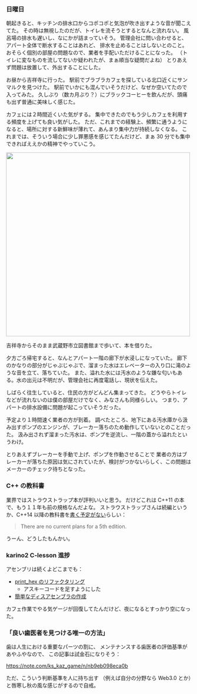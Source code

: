 ### 日曜日

朝起きると、キッチンの排水口からコポコポと気泡が吹き出すような音が聞こえてた。
その時は無視したのだが、トイレを流そうとするとなんと流れない。
風呂場の排水も遅いし、なにかが詰まっていそう。
管理会社に問い合わせると、アパート全体で断水することはあれど、
排水を止めることはしないとのこと。
おそらく個別の部屋の問題なので、業者を手配いただけることになった。
（トイレに変なものを流してないか疑われたが、まぁ順当な疑問だよね）
とりあえず問題は放置して、外出することにした。

お昼から吉祥寺に行った。
駅前でブラブラカフェを探している北口近くにサンマルクを見つけた。
駅前でいかにも混んでいそうだけど、なぜか空いてたので入ってみた。
久しぶり（数カ月ぶり？）にブラックコーヒーを飲んだが、頭痛も出ず普通に美味しく感じた。

カフェには２時間近くいた気がする。
集中できたのでもう少しカフェを利用する頻度を上げても良い気がした。
ただ、これまでの経験上、頻繁に通うようになると、場所に対する新鮮味が薄れて、あんまり集中力が持続しなくなる。
これまでは、そういう場合に少し罪悪感を感じてたんだけど、まぁ 30 分でも集中できればええかの精神でやっていこう。

<img src="https://i.imgur.com/Ygvvuxm.jpg" width="500">

吉祥寺からそのまま武蔵野市立図書館まで歩いて、本を借りた。

夕方ごろ帰宅すると、なんとアパート一階の廊下が水浸しになっていた。
廊下のかなりの部分がじゃぶじゃぶで、溜まった水はエレベーターの入り口に滝のような音を立て、落ちていた。
また、溢れた水には汚水のような嫌な匂いもある。水の出元は不明だが、管理会社に再度電話し、現状を伝えた。

しばらく往生していると、住民の方がどんどん集まってきた。
どうやらトイレなどが流れないのは僕の部屋だけでなく、みなさんも同様らしい。
つまり、アパートの排水設備に問題が起こっていそうだった。

予定より１時間速く業者の方が到着。
調べたところ、地下にある汚水庫から汲み出すポンプのエンジンが、ブレーカー落ちのため動作していないとのことだった。
汲み出されず溜まった汚水は、ポンプを逆流し、一階の蓋から溢れたというわけ。

とりあえずブレーカーを手動で上げ、ポンプを作動させることで
業者の方はブレーカーが落ちた原因は気にされていたが、検討がつかないらしく、この問題はメーカーのチェック待ちとなった。

### C++ の教科書

業界ではストラウストラップ本が評判いいと思う。
だけどこれは C++11 の本で、もう１１年も前の規格なんだよな。
ストラウストラップさんは続編というか、C++14 以降の教科書を[書く予定がない](https://www.stroustrup.com/bs_faq.html#4th)らしい：

> There are no current plans for a 5th edition.

うーん、どうしたもんかい。

### karino2 C-lesson 進捗

アセンブリは続くよどこまでも：

- [print_hex のリファクタリング](https://github.com/toasa/c-lesson/blob/asm_2_5_like_local_var/sources/arm_asm/02_arm_assembly/2_3_print_hex/print_hex.s)
    - アスキーコードを足すようにした
- [簡単なディスアセンブラの作成](https://github.com/toasa/c-lesson/tree/asm_4_disassembler/sources/arm_asm/04_disasm)

カフェ作業でやる気ゲージが回復してたんだけど、夜になるとすっかり空になった。

### 「良い歯医者を見つける唯一の方法」

歯は人生における重要なパーツの割に、
メンテナンスする歯医者の評価基準があやふやなので、
この記事は試金石になりそう：

https://note.com/ks_kaz_game/n/nb9eb098eca0b

ただ、こういう判断基準を人に持ち出す
（例えば自分の分野なら Web3.0 とか）と唇寒し秋の風な感じがするので自戒。